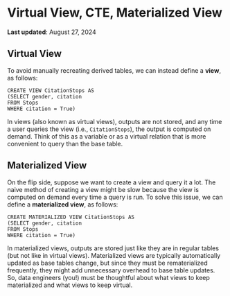 # Virtual View, CTE, Materialized View

**Last updated**: August 27, 2024

## Virtual View

To avoid manually recreating derived tables, we can instead define a
**view**, as follows:

    CREATE VIEW CitationStops AS
    (SELECT gender, citation
    FROM Stops
    WHERE citation = True)

In views (also known as virtual views), outputs are not stored, and any
time a user queries the view (i.e., `CitationStops`), the output is
computed on demand. Think of this as a variable or as a virtual relation
that is more convenient to query than the base table.

## Materialized View
On the flip side, suppose we want to create a view and query it a lot.
The naive method of creating a view might be slow because the view is
computed on demand every time a query is run. To solve this issue, we
can define a **materialized view**, as follows:

    CREATE MATERIALIZED VIEW CitationStops AS
    (SELECT gender, citation
    FROM Stops
    WHERE citation = True)

In materialized views, outputs are stored just like they are in regular
tables (but not like in virtual views). Materialized views are typically
automatically updated as base tables change, but since they must be
rematerialized frequently, they might add unnecessary overhead to base
table updates. So, data engineers (you!) must be thoughtful about what
views to keep materialized and what views to keep virtual.
